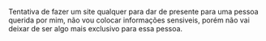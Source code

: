 Tentativa de fazer um site qualquer para dar de presente para uma pessoa querida por mim, não vou colocar informações sensiveis, porém não vai deixar de ser algo mais exclusivo para essa pessoa.